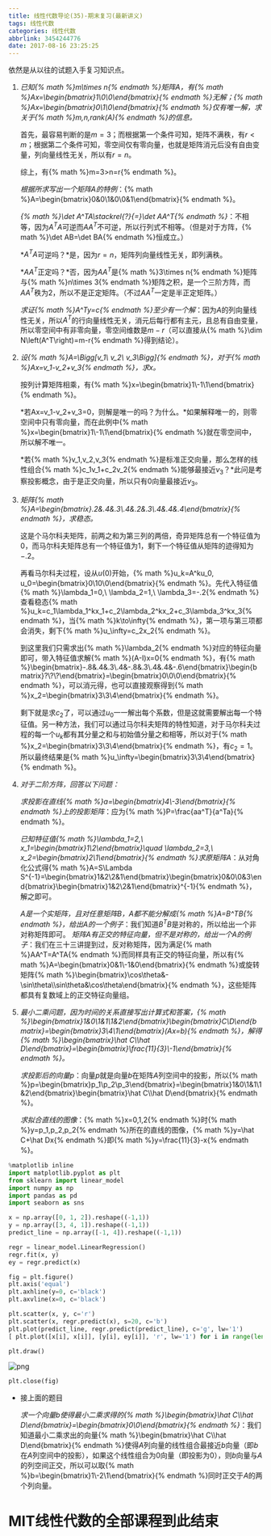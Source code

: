 ```yaml
---
title: 线性代数导论(35)-期末复习(最新讲义)
tags: 线性代数
categories: 线性代数
abbrlink: 3454244776
date: 2017-08-16 23:25:25
---
```


<!-- toc -->
<!-- more -->

依然是从以往的试题入手复习知识点。

1. *已知{% math %}m\times n{% endmath %}矩阵$A$，有{% math %}Ax=\begin{bmatrix}1\\0\\0\end{bmatrix}{% endmath %}无解；{% math %}Ax=\begin{bmatrix}0\\1\\0\end{bmatrix}{% endmath %}仅有唯一解，求关于{% math %}m,n,rank(A){% endmath %}的信息。*

    首先，最容易判断的是$m=3$；而根据第一个条件可知，矩阵不满秩，有$r<m$；根据第二个条件可知，零空间仅有零向量，也就是矩阵消元后没有自由变量，列向量线性无关，所以有$r=n$。
     
    综上，有{% math %}m=3>n=r{% endmath %}。
     
    *根据所求写出一个矩阵$A$的特例*：{% math %}A=\begin{bmatrix}0&0\\1&0\\0&1\end{bmatrix}{% endmath %}。
     
    *{% math %}\det A^TA\stackrel{?}{=}\det AA^T{% endmath %}*：不相等，因为$A^TA$可逆而$AA^T$不可逆，所以行列式不相等。（但是对于方阵，{% math %}\det AB=\det BA{% endmath %}恒成立。）
     
    *$A^TA$可逆吗？*是，因为$r=n$，矩阵列向量线性无关，即列满秩。
     
    *$AA^T$正定吗？*否，因为$AA^T$是{% math %}3\times n{% endmath %}矩阵与{% math %}n\times 3{% endmath %}矩阵之积，是一个三阶方阵，而$AA^T$秩为$2$，所以不是正定矩阵。（不过$AA^T$一定是半正定矩阵。）
     
    *求证{% math %}A^Ty=c{% endmath %}至少有一个解*：因为$A$的列向量线性无关，所以$A^T$的行向量线性无关，消元后每行都有主元，且总有自由变量，所以零空间中有非零向量，零空间维数是$m-r$（可以直接从{% math %}\dim N\left(A^T\right)=m-r{% endmath %}得到结论）。

2. *设{% math %}A=\Bigg[v_1\ v_2\ v_3\Bigg]{% endmath %}，对于{% math %}Ax=v_1-v_2+v_3{% endmath %}，求$x$。*
    
    按列计算矩阵相乘，有{% math %}x=\begin{bmatrix}1\\-1\\1\end{bmatrix}{% endmath %}。
    
    *若Ax=v_1-v_2+v_3=0，则解是唯一的吗？为什么。*如果解释唯一的，则零空间中只有零向量，而在此例中{% math %}x=\begin{bmatrix}1\\-1\\1\end{bmatrix}{% endmath %}就在零空间中，所以解不唯一。
    
    *若{% math %}v_1,v_2,v_3{% endmath %}是标准正交向量，那么怎样的线性组合{% math %}c_1v_1+c_2v_2{% endmath %}能够最接近$v_3$？*此问是考察投影概念，由于是正交向量，所以只有$0$向量最接近$v_3$。
    
3. *矩阵{% math %}A=\begin{bmatrix}.2&.4&.3\\.4&.2&.3\\.4&.4&.4\end{bmatrix}{% endmath %}，求稳态。*

    这是个马尔科夫矩阵，前两之和为第三列的两倍，奇异矩阵总有一个特征值为$0$，而马尔科夫矩阵总有一个特征值为$1$，剩下一个特征值从矩阵的迹得知为$-.2$。
    
    再看马尔科夫过程，设从$u(0)$开始，{% math %}u_k=A^ku_0, u_0=\begin{bmatrix}0\\10\\0\end{bmatrix}{% endmath %}。先代入特征值{% math %}\lambda_1=0,\ \lambda_2=1,\ \lambda_3=-.2{% endmath %}查看稳态{% math %}u_k=c_1\lambda_1^kx_1+c_2\lambda_2^kx_2+c_3\lambda_3^kx_3{% endmath %}，当{% math %}k\to\infty{% endmath %}，第一项与第三项都会消失，剩下{% math %}u_\infty=c_2x_2{% endmath %}。
    
    到这里我们只需求出{% math %}\lambda_2{% endmath %}对应的特征向量即可，带入特征值求解{% math %}(A-I)x=0{% endmath %}，有{% math %}\begin{bmatrix}-.8&.4&.3\\.4&-.8&.3\\.4&.4&-.6\end{bmatrix}\begin{bmatrix}?\\?\\?\end{bmatrix}=\begin{bmatrix}0\\0\\0\end{bmatrix}{% endmath %}，可以消元得，也可以直接观察得到{% math %}x_2=\begin{bmatrix}3\\3\\4\end{bmatrix}{% endmath %}。
    
    剩下就是求$c_2$了，可以通过$u_0$一一解出每个系数，但是这就需要解出每一个特征值。另一种方法，我们可以通过马尔科夫矩阵的特性知道，对于马尔科夫过程的每一个$u_k$都有其分量之和与初始值分量之和相等，所以对于{% math %}x_2=\begin{bmatrix}3\\3\\4\end{bmatrix}{% endmath %}，有$c_2=1$。所以最终结果是{% math %}u_\infty=\begin{bmatrix}3\\3\\4\end{bmatrix}{% endmath %}。

4. *对于二阶方阵，回答以下问题：*
    
    *求投影在直线{% math %}a=\begin{bmatrix}4\\-3\end{bmatrix}{% endmath %}上的投影矩阵*：应为{% math %}P=\frac{aa^T}{a^Ta}{% endmath %}。
    
    *已知特征值{% math %}\lambda_1=2,\ x_1=\begin{bmatrix}1\\2\end{bmatrix}\quad \lambda_2=3,\ x_2=\begin{bmatrix}2\\1\end{bmatrix}{% endmath %}求原矩阵$A$*：从对角化公式得{% math %}A=S\Lambda S^{-1}=\begin{bmatrix}1&2\\2&1\end{bmatrix}\begin{bmatrix}0&0\\0&3\end{bmatrix}\begin{bmatrix}1&2\\2&1\end{bmatrix}^{-1}{% endmath %}，解之即可。
    
    *$A$是一个实矩阵，且对任意矩阵$B$，$A$都不能分解成{% math %}A=B^TB{% endmath %}，给出$A$的一个例子*：我们知道$B^TB$是对称的，所以给出一个非对称矩阵即可。
    *矩阵$A$有正交的特征向量，但不是对称的，给出一个$A$的例子*：我们在三十三讲提到过，反对称矩阵，因为满足{% math %}AA^T=A^TA{% endmath %}而同样具有正交的特征向量，所以有{% math %}A=\begin{bmatrix}0&1\\-1&0\end{bmatrix}{% endmath %}或旋转矩阵{% math %}\begin{bmatrix}\cos\theta&-\sin\theta\\\sin\theta&\cos\theta\end{bmatrix}{% endmath %}，这些矩阵都具有复数域上的正交特征向量组。
    
5. *最小二乘问题，因为时间的关系直接写出计算式和答案，{% math %}\begin{bmatrix}1&0\\1&1\\1&2\end{bmatrix}\begin{bmatrix}C\\D\end{bmatrix}=\begin{bmatrix}3\\4\\1\end{bmatrix}(Ax=b){% endmath %}，解得{% math %}\begin{bmatrix}\hat C\\\hat D\end{bmatrix}=\begin{bmatrix}\frac{11}{3}\\-1\end{bmatrix}{% endmath %}。*

    *求投影后的向量$p$*：向量$p$就是向量$b$在矩阵$A$列空间中的投影，所以{% math %}p=\begin{bmatrix}p_1\\p_2\\p_3\end{bmatrix}=\begin{bmatrix}1&0\\1&1\\1&2\end{bmatrix}\begin{bmatrix}\hat C\\\hat D\end{bmatrix}{% endmath %}。
    
    *求拟合直线的图像*：{% math %}x=0,1,2{% endmath %}时{% math %}y=p_1,p_2,p_2{% endmath %}所在的直线的图像，{% math %}y=\hat C+\hat Dx{% endmath %}即{% math %}y=\frac{11}{3}-x{% endmath %}。


```python
%matplotlib inline
import matplotlib.pyplot as plt
from sklearn import linear_model
import numpy as np
import pandas as pd
import seaborn as sns

x = np.array([0, 1, 2]).reshape((-1,1))
y = np.array([3, 4, 1]).reshape((-1,1))
predict_line = np.array([-1, 4]).reshape((-1,1))

regr = linear_model.LinearRegression()
regr.fit(x, y)
ey = regr.predict(x)

fig = plt.figure()
plt.axis('equal')
plt.axhline(y=0, c='black')
plt.axvline(x=0, c='black')

plt.scatter(x, y, c='r')
plt.scatter(x, regr.predict(x), s=20, c='b')
plt.plot(predict_line, regr.predict(predict_line), c='g', lw='1')
[ plt.plot([x[i], x[i]], [y[i], ey[i]], 'r', lw='1') for i in range(len(x))]

plt.draw()
```


![png](chapter35_files/chapter35_1_0.png)



```python
plt.close(fig)
```

* 接上面的题目

    *求一个向量$b$使得最小二乘求得的{% math %}\begin{bmatrix}\hat C\\\hat D\end{bmatrix}=\begin{bmatrix}0\\0\end{bmatrix}{% endmath %}*：我们知道最小二乘求出的向量{% math %}\begin{bmatrix}\hat C\\\hat D\end{bmatrix}{% endmath %}使得$A$列向量的线性组合最接近$b$向量（即$b$在$A$列空间中的投影），如果这个线性组合为$0$向量（即投影为$0$），则$b$向量与$A$的列空间正交，所以可以取{% math %}b=\begin{bmatrix}1\\-2\\1\end{bmatrix}{% endmath %}同时正交于$A$的两个列向量。

# MIT线性代数的全部课程到此结束
